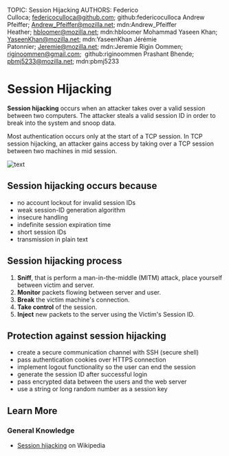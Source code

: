 TOPIC: Session Hijacking
AUTHORS: Federico Culloca; federicoculloca@github.com; github:federicoculloca
         Andrew Pfeiffer; Andrew_Pfeiffer@mozilla.net; mdn:Andrew_Pfeiffer
         Heather; hbloomer@mozilla.net; mdn:hbloomer
         Mohammad Yaseen Khan; YaseenKhan@mozilla.net; mdn:YaseenKhan
         Jérémie Patonnier; Jeremie@mozilla.net; mdn:Jeremie
         Rigin Oommen; riginoommen@gmail.com;  github:riginoommen
         Prashant Bhende; pbmj5233@mozilla.net; mdn:pbmj5233

# Session Hijacking

**Session hijacking** occurs when an attacker takes over a valid session between two
computers. The attacker steals a valid session ID in order to break into the system and snoop data.

Most authentication occurs only at the start of a TCP session. In TCP session hijacking,
an attacker gains access by taking over a TCP session between two machines in mid session.

![text](https://www.owasp.org/images/c/cb/Session_Hijacking_3.JPG)

## Session hijacking occurs because

- no account lockout for invalid session IDs
- weak session-ID generation algorithm
- insecure handling
- indefinite session expiration time
- short session IDs
- transmission in plain text

## Session hijacking process

1. **Sniff**, that is perform a man-in-the-middle (MITM) attack, place yourself between victim and server.
2. **Monitor** packets flowing between server and user.
3. **Break** the victim machine's connection.
4. **Take control** of the session.
5. **Inject** new packets to the server using the Victim's Session ID.

## Protection against session hijacking

- create a secure communication channel with SSH (secure shell)
- pass authentication cookies over HTTPS connection
- implement logout functionality so the user can end the session
- generate the session ID after successful login
- pass encrypted data between the users and the web server
- use a string or long random number as a session key

## Learn More

### General Knowledge

- [Session hijacking](https://en.wikipedia.org/wiki/Session%20hijacking) on Wikipedia
